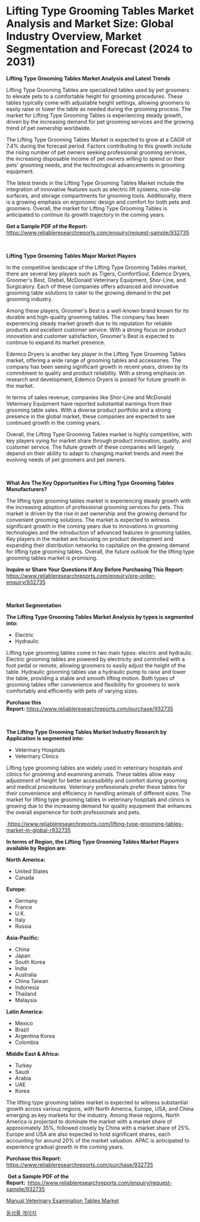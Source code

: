 <p><h1>Lifting Type Grooming Tables Market Analysis and Market Size: Global Industry Overview, Market Segmentation and Forecast (2024 to 2031)</h1></p><p><strong>Lifting Type Grooming Tables Market Analysis and Latest Trends</strong></p>
<p><p>Lifting Type Grooming Tables are specialized tables used by pet groomers to elevate pets to a comfortable height for grooming procedures. These tables typically come with adjustable height settings, allowing groomers to easily raise or lower the table as needed during the grooming process. The market for Lifting Type Grooming Tables is experiencing steady growth, driven by the increasing demand for pet grooming services and the growing trend of pet ownership worldwide.</p><p>The Lifting Type Grooming Tables Market is expected to grow at a CAGR of 7.4% during the forecast period. Factors contributing to this growth include the rising number of pet owners seeking professional grooming services, the increasing disposable income of pet owners willing to spend on their pets' grooming needs, and the technological advancements in grooming equipment.</p><p>The latest trends in the Lifting Type Grooming Tables Market include the integration of innovative features such as electric lift systems, non-slip surfaces, and storage compartments for grooming tools. Additionally, there is a growing emphasis on ergonomic design and comfort for both pets and groomers. Overall, the market for Lifting Type Grooming Tables is anticipated to continue its growth trajectory in the coming years.</p></p>
<p><strong>Get a Sample PDF of the Report:&nbsp;</strong> <a href="https://www.reliableresearchreports.com/enquiry/request-sample/932735">https://www.reliableresearchreports.com/enquiry/request-sample/932735</a></p>
<p>&nbsp;</p>
<p><strong>Lifting Type Grooming Tables Major Market Players</strong></p>
<p><p>In the competitive landscape of the Lifting Type Grooming Tables market, there are several key players such as Tigers, ComfortSoul, Edemco Dryers, Groomer's Best, Gtebel, McDonald Veterinary Equipment, Shor-Line, and Surgicalory. Each of these companies offers advanced and innovative grooming table solutions to cater to the growing demand in the pet grooming industry.</p><p>Among these players, Groomer's Best is a well-known brand known for its durable and high-quality grooming tables. The company has been experiencing steady market growth due to its reputation for reliable products and excellent customer service. With a strong focus on product innovation and customer satisfaction, Groomer's Best is expected to continue to expand its market presence.</p><p>Edemco Dryers is another key player in the Lifting Type Grooming Tables market, offering a wide range of grooming tables and accessories. The company has been seeing significant growth in recent years, driven by its commitment to quality and product reliability. With a strong emphasis on research and development, Edemco Dryers is poised for future growth in the market.</p><p>In terms of sales revenue, companies like Shor-Line and McDonald Veterinary Equipment have reported substantial earnings from their grooming table sales. With a diverse product portfolio and a strong presence in the global market, these companies are expected to see continued growth in the coming years.</p><p>Overall, the Lifting Type Grooming Tables market is highly competitive, with key players vying for market share through product innovation, quality, and customer service. The future growth of these companies will largely depend on their ability to adapt to changing market trends and meet the evolving needs of pet groomers and pet owners.</p></p>
<p>&nbsp;</p>
<p><strong>What Are The Key Opportunities For Lifting Type Grooming Tables Manufacturers?</strong></p>
<p><p>The lifting type grooming tables market is experiencing steady growth with the increasing adoption of professional grooming services for pets. This market is driven by the rise in pet ownership and the growing demand for convenient grooming solutions. The market is expected to witness significant growth in the coming years due to innovations in grooming technologies and the introduction of advanced features in grooming tables. Key players in the market are focusing on product development and expanding their distribution networks to capitalize on the growing demand for lifting type grooming tables. Overall, the future outlook for the lifting type grooming tables market is promising.</p></p>
<p><strong>Inquire or Share Your Questions If Any Before Purchasing This Report:</strong> <a href="https://www.reliableresearchreports.com/enquiry/pre-order-enquiry/932735">https://www.reliableresearchreports.com/enquiry/pre-order-enquiry/932735</a></p>
<p>&nbsp;</p>
<p><strong>Market Segmentation</strong></p>
<p><strong>The Lifting Type Grooming Tables Market Analysis by types is segmented into:</strong></p>
<p><ul><li>Electric</li><li>Hydraulic</li></ul></p>
<p><p>Lifting type grooming tables come in two main types: electric and hydraulic. Electric grooming tables are powered by electricity and controlled with a foot pedal or remote, allowing groomers to easily adjust the height of the table. Hydraulic grooming tables use a hydraulic pump to raise and lower the table, providing a stable and smooth lifting motion. Both types of grooming tables offer convenience and flexibility for groomers to work comfortably and efficiently with pets of varying sizes.</p></p>
<p><strong>Purchase this Report:&nbsp;</strong><a href="https://www.reliableresearchreports.com/purchase/932735">https://www.reliableresearchreports.com/purchase/932735</a></p>
<p>&nbsp;</p>
<p><strong>The Lifting Type Grooming Tables Market Industry Research by Application is segmented into:</strong></p>
<p><ul><li>Veterinary Hospitals</li><li>Veterinary Clinics</li></ul></p>
<p><p>Lifting type grooming tables are widely used in veterinary hospitals and clinics for grooming and examining animals. These tables allow easy adjustment of height for better accessibility and comfort during grooming and medical procedures. Veterinary professionals prefer these tables for their convenience and efficiency in handling animals of different sizes. The market for lifting type grooming tables in veterinary hospitals and clinics is growing due to the increasing demand for quality equipment that enhances the overall experience for both professionals and pets.</p></p>
<p><a href="https://www.reliableresearchreports.com/lifting-type-grooming-tables-market-in-global-r932735">&nbsp;https://www.reliableresearchreports.com/lifting-type-grooming-tables-market-in-global-r932735</a></p>
<p><strong>In terms of Region, the Lifting Type Grooming Tables Market Players available by Region are:</strong></p>
<p>
    <p> <strong> North America: </strong>
        <ul>
            <li>United States</li>
            <li>Canada</li>
        </ul>
        </p> 
    <p> <strong> Europe: </strong>
        <ul>
            <li>Germany</li>
            <li>France</li>
            <li>U.K.</li>
            <li>Italy</li>
            <li>Russia</li>
        </ul>
        </p> 
    <p> <strong> Asia-Pacific: </strong>
        <ul>
            <li>China</li>
            <li>Japan</li>
            <li>South Korea</li>
            <li>India</li>
            <li>Australia</li>
            <li>China Taiwan</li>
            <li>Indonesia</li>
            <li>Thailand</li>
            <li>Malaysia</li>
        </ul>
        </p> 
    <p> <strong> Latin America: </strong>
        <ul>
            <li>Mexico</li>
            <li>Brazil</li>
            <li>Argentina Korea</li>
            <li>Colombia</li>
        </ul>
        </p> 
    <p> <strong> Middle East & Africa: </strong>
        <ul>
            <li>Turkey</li>
            <li>Saudi</li>
            <li>Arabia</li>
            <li>UAE</li>
            <li>Korea</li>
        </ul>
    </p>
    </p>
<p><p>The lifting type grooming tables market is expected to witness substantial growth across various regions, with North America, Europe, USA, and China emerging as key markets for the industry. Among these regions, North America is projected to dominate the market with a market share of approximately 35%, followed closely by China with a market share of 25%. Europe and USA are also expected to hold significant shares, each accounting for around 20% of the market valuation. APAC is anticipated to experience gradual growth in the coming years.</p></p>
<p><strong>Purchase this Report: </strong><a href="https://www.reliableresearchreports.com/purchase/932735">https://www.reliableresearchreports.com/purchase/932735</a></p>
<p>&nbsp;<strong>Get a Sample PDF of the Report:&nbsp;&nbsp;</strong><a href="https://www.reliableresearchreports.com/enquiry/request-sample/932735">https://www.reliableresearchreports.com/enquiry/request-sample/932735</a></p>
<p><strong></strong></p>
<p><p><a href="https://github.com/mabutironaldo/Market-Research-Report-List-4/blob/main/manual-veterinary-examination-tables-market.md">Manual Veterinary Examination Tables Market</a></p><p><a href="https://github.com/hxzi07639916/Market-Research-Report-List-2/blob/main/112385877402.md">동심률 게이지</a></p></p>